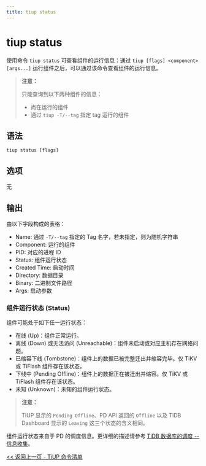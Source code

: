 ```yaml
---
title: tiup status
---
```


# tiup status

使用命令 `tiup status` 可查看组件的运行信息：通过 `tiup [flags] <component> [args...]` 运行组件之后，可以通过该命令查看组件的运行信息。

> **注意：**
>
> 只能查询到以下两种组件的信息：
>
> + 尚在运行的组件
> + 通过 `tiup -T/--tag` 指定 tag 运行的组件

## 语法

```shell
tiup status [flags]
```

## 选项

无

## 输出

由以下字段构成的表格：

- Name: 通过 `-T/--tag` 指定的 Tag 名字，若未指定，则为随机字符串
- Component: 运行的组件
- PID: 对应的进程 ID
- Status: 组件运行状态
- Created Time: 启动时间
- Directory: 数据目录
- Binary: 二进制文件路径
- Args: 启动参数

### 组件运行状态 (Status)

组件可能处于如下任一运行状态：

- 在线 (Up)：组件正常运行。
- 离线 (Down) 或无法访问 (Unreachable)：组件未启动或对应主机存在网络问题。
- 已缩容下线 (Tombstone)：组件上的数据已被完整迁出并缩容完毕。仅 TiKV 或 TiFlash 组件存在该状态。
- 下线中 (Pending Offline)：组件上的数据正在被迁出并缩容。仅 TiKV 或 TiFlash 组件存在该状态。
- 未知 (Unknown)：未知的组件运行状态。

> **注意：**
>
> TiUP 显示的 `Pending Offline`、PD API 返回的 `Offline` 以及 TiDB Dashboard 显示的 `Leaving` 这三个状态的含义相同。

组件运行状态来自于 PD 的调度信息。更详细的描述请参考 [TiDB 数据库的调度 -- 信息收集](/tidb-scheduling.md#信息收集)。

[<< 返回上一页 - TiUP 命令清单](/tiup/tiup-reference.md#命令清单)
